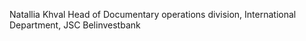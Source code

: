 Natallia Khval
Head of Documentary operations division, International Department, JSC Belinvestbank
